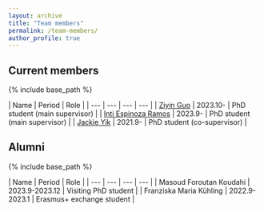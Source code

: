 ```yaml
---
layout: archive
title: "Team members"
permalink: /team-members/
author_profile: true
---
```



Current members
------
{% include base_path %}

| Name | Period | Role | 
| --- | --- | --- | --- | 
| [Ziyin Guo](https://www.katalog.uu.se/profile/?id=N23-1204) | 2023.10- |  PhD student (main supervisor) | 
| [Inti Espinoza Ramos](https://www.katalog.uu.se/profile/?id=N22-763) | 2023.9- | PhD student (main supervisor) | 
| [Jackie Yik](https://www.katalog.uu.se/profile/?id=N21-1121) | 2021.9- |  PhD student (co-supervisor) | 

<!--
{% for post in site.team-members reversed %}
  {% include archive-single.html %}
{% endfor %}
-->

Alumni
------
{% include base_path %}

| Name | Period | Role | 
| --- | --- | --- | --- | 
| Masoud Foroutan Koudahi  | 2023.9-2023.12 | Visiting PhD student | 
| Franziska Maria Kühling | 2022.9-2023.1 | Erasmus+ exchange student | 

<!--
{% for post in site.team-members reversed %}
  {% include archive-single.html %}
{% endfor %}
-->
